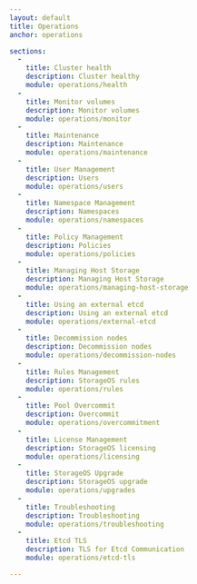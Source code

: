 ```yaml
---
layout: default
title: Operations
anchor: operations

sections:
  -
    title: Cluster health
    description: Cluster healthy
    module: operations/health
  -
    title: Monitor volumes
    description: Monitor volumes
    module: operations/monitor
  -
    title: Maintenance
    description: Maintenance
    module: operations/maintenance
  -
    title: User Management
    description: Users
    module: operations/users
  -
    title: Namespace Management
    description: Namespaces
    module: operations/namespaces
  -
    title: Policy Management
    description: Policies
    module: operations/policies
  - 
    title: Managing Host Storage
    description: Managing Host Storage
    module: operations/managing-host-storage
  -
    title: Using an external etcd
    description: Using an external etcd
    module: operations/external-etcd
  -
    title: Decommission nodes
    description: Decommission nodes
    module: operations/decommission-nodes
  -
    title: Rules Management
    description: StorageOS rules
    module: operations/rules
  -
    title: Pool Overcommit
    description: Overcommit
    module: operations/overcommitment
  -
    title: License Management
    description: StorageOS licensing
    module: operations/licensing
  -
    title: StorageOS Upgrade
    description: StorageOS upgrade
    module: operations/upgrades
  -
    title: Troubleshooting
    description: Troubleshooting
    module: operations/troubleshooting
  -
    title: Etcd TLS
    description: TLS for Etcd Communication
    module: operations/etcd-tls

---
```

